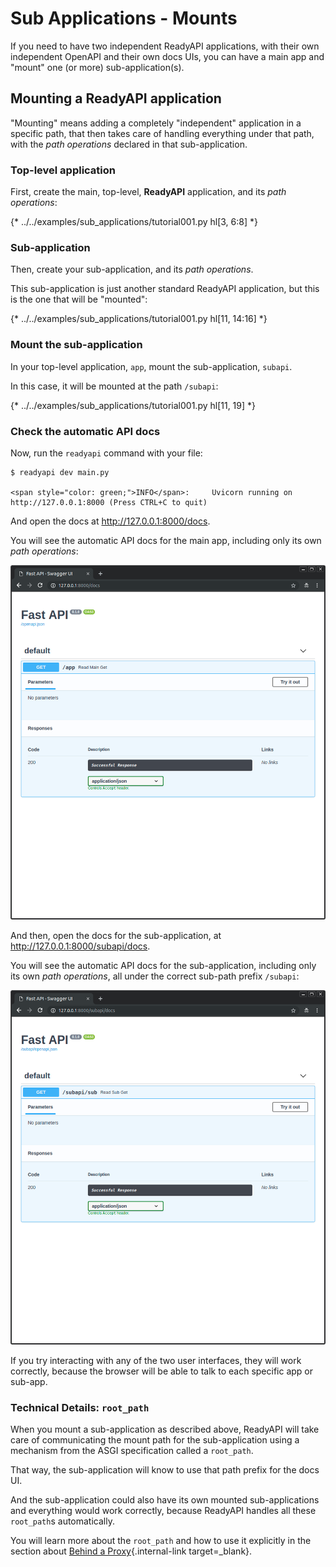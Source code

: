 # Sub Applications - Mounts

If you need to have two independent ReadyAPI applications, with their own independent OpenAPI and their own docs UIs, you can have a main app and "mount" one (or more) sub-application(s).

## Mounting a **ReadyAPI** application

"Mounting" means adding a completely "independent" application in a specific path, that then takes care of handling everything under that path, with the _path operations_ declared in that sub-application.

### Top-level application

First, create the main, top-level, **ReadyAPI** application, and its *path operations*:

{* ../../examples/sub_applications/tutorial001.py hl[3, 6:8] *}

### Sub-application

Then, create your sub-application, and its *path operations*.

This sub-application is just another standard ReadyAPI application, but this is the one that will be "mounted":

{* ../../examples/sub_applications/tutorial001.py hl[11, 14:16] *}

### Mount the sub-application

In your top-level application, `app`, mount the sub-application, `subapi`.

In this case, it will be mounted at the path `/subapi`:

{* ../../examples/sub_applications/tutorial001.py hl[11, 19] *}

### Check the automatic API docs

Now, run the `readyapi` command with your file:

<div class="termy">

```console
$ readyapi dev main.py

<span style="color: green;">INFO</span>:     Uvicorn running on http://127.0.0.1:8000 (Press CTRL+C to quit)
```

</div>

And open the docs at <a href="http://127.0.0.1:8000/docs" class="external-link" target="_blank">http://127.0.0.1:8000/docs</a>.

You will see the automatic API docs for the main app, including only its own _path operations_:

<img src="/img/tutorial/sub-applications/image01.png">

And then, open the docs for the sub-application, at <a href="http://127.0.0.1:8000/subapi/docs" class="external-link" target="_blank">http://127.0.0.1:8000/subapi/docs</a>.

You will see the automatic API docs for the sub-application, including only its own _path operations_, all under the correct sub-path prefix `/subapi`:

<img src="/img/tutorial/sub-applications/image02.png">

If you try interacting with any of the two user interfaces, they will work correctly, because the browser will be able to talk to each specific app or sub-app.

### Technical Details: `root_path`

When you mount a sub-application as described above, ReadyAPI will take care of communicating the mount path for the sub-application using a mechanism from the ASGI specification called a `root_path`.

That way, the sub-application will know to use that path prefix for the docs UI.

And the sub-application could also have its own mounted sub-applications and everything would work correctly, because ReadyAPI handles all these `root_path`s automatically.

You will learn more about the `root_path` and how to use it explicitly in the section about [Behind a Proxy](behind-a-proxy.md){.internal-link target=_blank}.
